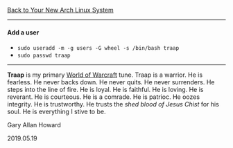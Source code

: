 [Back to Your New Arch Linux System](../02-your-new-arch-linux-system.md)
***

#### Add a user
* `sudo useradd -m -g users -G wheel -s /bin/bash traap`
* `sudo passwd traap`

---
__Traap__ is my primary  [World of Warcraft](https://worldofwarcraft.com/en-us/character/us/area-52/traap)
tune.  Traap is a warrior.  He is fearless.  He never backs down.  He never
quits. He never surrenders.  He steps into the line of fire.  He is loyal.
He is faithful.  He is loving.  He is reverant.  He is courteous.  He is
a comrade.  He is patrioc.  He oozes integrity.  He is trustworthy.  He
trusts the _shed blood of Jesus Chist_ for his soul.  He is everything
I stive to be.

Gary Allan Howard

2019.05.19
